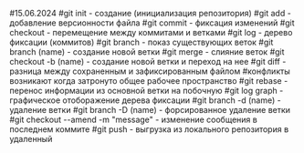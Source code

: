 #15.06.2024
#git init - создание (инициализация репозитория)
#git add - добавление версионности файла
#git commit - фиксация изменений
#git checkout - перемещение между коммитами и ветками
#git log - дерево фиксации (коммитов)
#git branch - показ существующих веток
#git branch (name) - создание новой ветки
#git merge - слияние веток
#git checkout -b (name) - создание новой ветки и переход на нее
#git diff - разница между сохраненным и зафиксированным файлом
#конфликты возникают когда затронуто общее рабочее пространство
#git rebase - перенос информации из основной ветки на побочную
#git log graph - графическое отоборажение дерева фиксации
#git branch -d (name) - удаление ветки
#git branch -D (name) - форсированное удаление ветки
#git checkout --amend -m "message" - изменение сообщения в последнем коммите
#git push - выгрузка из локального репозитория в удаленный
